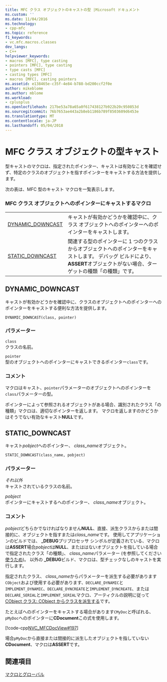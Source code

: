 ```yaml
---
title: MFC クラス オブジェクトのキャストの型 |Microsoft ドキュメント
ms.custom: ''
ms.date: 11/04/2016
ms.technology:
- cpp-mfc
ms.topic: reference
f1_keywords:
- vc.mfc.macros.classes
dev_langs:
- C++
helpviewer_keywords:
- macros [MFC], type casting
- pointers [MFC], type casting
- type casts [MFC]
- casting types [MFC]
- macros [MFC], casting pointers
ms.assetid: e138465e-c35f-4e84-b788-bd200ccf2f0e
author: mikeblome
ms.author: mblome
ms.workload:
- cplusplus
ms.openlocfilehash: 217be53a78a65a0f617438127b922b20c950853d
ms.sourcegitcommit: 76b7653ae443a2b8eb1186b789f8503609d6453e
ms.translationtype: MT
ms.contentlocale: ja-JP
ms.lasthandoff: 05/04/2018
---
```

# <a name="type-casting-of-mfc-class-objects"></a>MFC クラス オブジェクトの型キャスト
型キャストのマクロは、指定されたポインター、キャストは有効なことを確認せず、特定のクラスのオブジェクトを指すポインターをキャストする方法を提供します。  
  
 次の表は、MFC 型のキャスト マクロを一覧表示します。  
  
### <a name="macros-that-cast-pointers-to-mfc-class-objects"></a>MFC クラス オブジェクトへのポインターにキャストするマクロ  
  
|||  
|-|-|  
|[DYNAMIC_DOWNCAST](#dynamic_downcast)|キャストが有効かどうかを確認中に、クラス オブジェクトへのポインターへのポインターをキャストします。|  
|[STATIC_DOWNCAST](#static_downcast)|関連する型のポインターに 1 つのクラスからオブジェクトへのポインターをキャストします。 デバッグ ビルドにより、 **ASSERT**オブジェクトがない場合、ターゲットの種類「の種類」です。|  
  
##  <a name="dynamic_downcast"></a>  DYNAMIC_DOWNCAST  
 キャストが有効かどうかを確認中に、クラスのオブジェクトへのポインターへのポインターをキャストする便利な方法を提供します。  
  
```   
DYNAMIC_DOWNCAST(class, pointer)  
```  
  
### <a name="parameters"></a>パラメーター  
 `class`  
 クラスの名前。  
  
 `pointer`  
 型のオブジェクトへのポインターにキャストできるポインター`class`です。  
  
### <a name="remarks"></a>コメント  
 マクロはキャスト、`pointer`パラメーターのオブジェクトへのポインターを`class`パラメーターの型。  
  
 ポインターによって参照されるオブジェクトがある場合、識別されたクラス「の種類」マクロは、適切なポインターを返します。 マクロを返しますのかどうかはそうでない有効なキャスト**NULL**です。  
  
##  <a name="static_downcast"></a>  STATIC_DOWNCAST  
 キャスト*pobject*へのポインター、 *class_name*オブジェクト。  
  
```   
STATIC_DOWNCAST(class_name, pobject)   
```  
  
### <a name="parameters"></a>パラメーター  
 *それ以外*  
 キャストされているクラスの名前。  
  
 *pobject*  
 ポインターにキャストするへのポインター、 *class_name*オブジェクト。  
  
### <a name="remarks"></a>コメント  
 *pobject*どちらかでなければなりません**NULL**、直接、派生クラスからまたは間接的に、オブジェクトを指すまたは*class_name*です。 使用してアプリケーションのビルドでは、 **_DEBUG**プリプロセッサ シンボルが定義されている、マクロは**ASSERT**場合*pobject*は**NULL**、またははないオブジェクトを指している場合で指定されたクラス「の種類」、 *class_name*パラメーター (を参照してください[使うため](../../mfc/reference/cobject-class.md#iskindof))。 以外の **_DEBUG**ビルド、マクロは、型チェックなしのキャストを実行します。  
  
 指定されたクラス、 *class_name*からパラメーターを派生する必要があります`CObject`および使用する必要があります、`DECLARE_DYNAMIC`と`IMPLEMENT_DYNAMIC`、`DECLARE_DYNCREATE`と`IMPLEMENT_DYNCREATE`、または`DECLARE_SERIAL`と`IMPLEMENT_SERIAL`マクロ、アーティクルの説明に従って[CObject クラス: CObject からクラスを派生する](../../mfc/deriving-a-class-from-cobject.md)です。  
  
 たとえばへのポインターをキャストする場合があります`CMyDoc`と呼ばれる、`pMyDoc`へのポインターに**CDocument**この式を使用します。  
  
 [!code-cpp[NVC_MFCDocView#197](../../mfc/codesnippet/cpp/type-casting-of-mfc-class-objects_1.cpp)]  
  
 場合`pMyDoc`から直接または間接的に派生したオブジェクトを指していない**CDocument**、マクロは**ASSERT**です。  
  
## <a name="see-also"></a>関連項目  
 [マクロとグローバル](../../mfc/reference/mfc-macros-and-globals.md)
